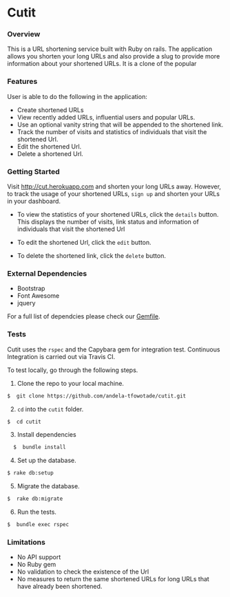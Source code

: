 # Cutit

### Overview

This is a URL shortening service built with Ruby on rails. The application allows you shorten your long URLs and also provide a slug to provide more information about your shortened URLs. It is a clone of the popular 

### Features

User is able to do the following in the application:
* Create shortened URLs
* View recently added URLs, influential users and popular URLs.
* Use an optional vanity string that will be appended to the shortened link.
* Track the number of visits and statistics of individuals that visit the shortened Url.
* Edit the shortened Url.
* Delete a shortened Url.


### Getting Started

Visit http://cut.herokuapp.com and shorten your long URLs away. However, to track the usage of your shortened URLs, `sign up` and shorten your URLs in your dashboard. 

* To view the statistics of your shortened URLs, click the `details` button. This displays the number of visits, link status and information of individuals that visit the shortened Url

* To edit the shortened Url, click the `edit` button.

* To delete the shortened link, click the `delete` button.

### External Dependencies

* Bootstrap
* Font Awesome
* jquery

For a full list of dependcies please check our <a href="https://github.com/andela-tfowotade/cutit/blob/develop/Gemfile">Gemfile</a>.

### Tests

Cutit uses the `rspec` and the Capybara gem for integration test. Continuous Integration is carried out via Travis CI. 

To test locally, go through the following steps.

1. Clone the repo to your local machine.

  ```bash
  $  git clone https://github.com/andela-tfowotade/cutit.git
  ```

2. `cd` into the `cutit` folder.

  ```bash
  $  cd cutit
  ```
3. Install dependencies

  ```bash
    $  bundle install
  ```

4. Set up the database.

```bash
$ rake db:setup
```

5. Migrate the database.

```bash
$  rake db:migrate
```

6. Run the tests.

```bash
$  bundle exec rspec
```

### Limitations

* No API support
* No Ruby gem
* No validation to check the existence of the Url
* No measures to return the same shortened URLs for long URLs that have already been shortened.
